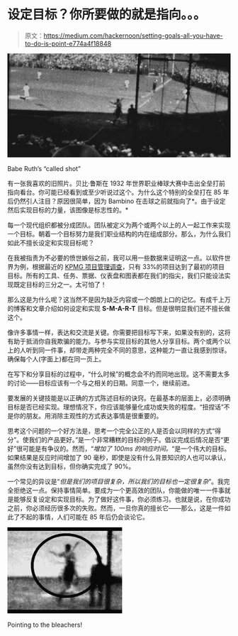 # 设定目标？你所要做的就是指向。。。

> 原文：<https://medium.com/hackernoon/setting-goals-all-you-have-to-do-is-point-e774a4f18848>

![](img/696c91c9ae8c9300a5c78f055f05f5b0.png)

Babe Ruth’s “called shot”

有一张我喜欢的旧照片。贝比·鲁斯在 1932 年世界职业棒球大赛中击出全垒打前指向看台。你可能已经看到或至少听说过这个。为什么这个特别的全垒打在 85 年后仍然引人注目？原因很简单，因为 Bambino 在击球之前就指向了*。由于设定然后实现目标的力量，该图像是标志性的。*

每一个现代组织都被分成团队。团队被定义为两个或两个以上的人一起工作来实现一个目标。朝着一个目标努力是我们职业结构的内在组成部分。那么，为什么我们如此不擅长设定和实现目标呢？

在我被指责为不必要的愤世嫉俗之前，我可以用一些数据来证明这一点。以软件世界为例，根据最近的 [KPMG 项目管理调查](https://assets.kpmg/content/dam/kpmg/nz/pdf/July/projectmanagementsurvey-kpmg-nz.pdf)，只有 33%的项目达到了最初的项目目标。所有的工具、任务、票据、仪表盘和图表都在我们的指尖，我们只能设法实现既定目标的三分之一。太可怕了！

那么这是为什么呢？这当然不是因为缺乏内容或一个朗朗上口的记忆。有成千上万的博客和文章介绍如何设定和实现 **S-M-A-R-T** 目标。但是很明显我们还不擅长做这个。

像许多事情一样，表达和交流是关键。你需要把目标写下来，如果没有别的，这将有助于抵消你自我欺骗的能力。与参与实现目标的其他人分享目标。两个或两个以上的人听到同一件事，却带走两种完全不同的意思，这种能力一直让我感到惊讶。确保每个人(字面上)都在同一页上。

在写下和分享目标的过程中，“什么时候”的概念会不约而同地出现。这不需要太多的讨论——目标应该有一个与之相关的日期。同意一个，继续前进。

要发展的关键技能是以正确的方式陈述目标的诀窍。在最基本的层面上，必须明确目标是否已经实现。理想情况下，你应该能够量化成功或失败的程度。“扭捏话”不是你的朋友。用消除主观性的方式表达事情是很重要的。

思考这个问题的一个好方法是，思考一个完全公正的人是否会以同样的方式“得分”。使我们的产品更好。”是一个非常糟糕的目标的例子。倡议完成后情况是否“更好”很可能是有争议的。然而，“*增加了 100ms 的响应时间。*“是一个伟大的目标。如果结果是反应时间增加了 90 毫秒，即使是没有什么背景知识的人也可以承认，虽然你没有达到目标，但你确实完成了 90%。

一个常见的异议是“*但是我们的项目很复杂，所以我们的目标也一定很复杂*”。我完全拒绝这一点。保持事情简单。要成为一个更高效的团队，你能做的唯一一件事就是能够反复设定和实现目标。为了做好这件事，你必须练习。也就是说，在你成功之前，你必须经历很多次的失败。然而，一旦你真的擅长它——那么，这是一件如此了不起的事情，人们可能在 85 年后仍会谈论它。

![](img/1322ae9c64fcb823ea444df2aa618494.png)

Pointing to the bleachers!
